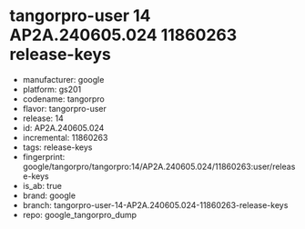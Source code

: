 # tangorpro-user 14 AP2A.240605.024 11860263 release-keys
- manufacturer: google
- platform: gs201
- codename: tangorpro
- flavor: tangorpro-user
- release: 14
- id: AP2A.240605.024
- incremental: 11860263
- tags: release-keys
- fingerprint: google/tangorpro/tangorpro:14/AP2A.240605.024/11860263:user/release-keys
- is_ab: true
- brand: google
- branch: tangorpro-user-14-AP2A.240605.024-11860263-release-keys
- repo: google_tangorpro_dump

